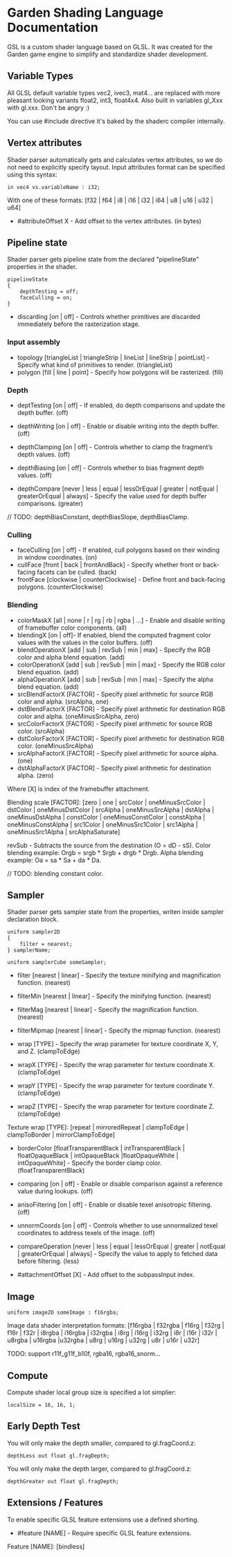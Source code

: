 # Garden Shading Language Documentation

GSL is a custom shader language based on GLSL. It was created for
the Garden game engine to simplify and standardize shader development.

## Variable Types

All GLSL default variable types vec2, ivec3, mat4... are replaced with
more pleasant looking variants float2, int3, float4x4. Also built in variables gl_Xxx with gl.xxx. Don't be angry :)

You can use #include directive it's baked by the shaderc compiler internally.

## Vertex attributes

Shader parser automatically gets and calculates vertex attributes, so we do not need to explicitly specify layout. 
Input attributes format can be specified using this syntax:

```
in vec4 vs.variableName : i32;
```

With one of these formats: [f32 | f64 | i8 | i16 | i32 | i64 | u8 | u16 | u32 | u64]

* #attributeOffset X - Add offset to the vertex attributes. (in bytes)

## Pipeline state

Shader parser gets pipeline state from the declared "pipelineState" properties in the shader.

```
pipelineState
{
    depthTesting = off;
    faceCulling = on;
}
```

* discarding [on | off] - Controls whether primitives are discarded immediately before the rasterization stage.

### Input assembly

* topology [triangleList | triangleStrip | lineList | lineStrip | pointList] -
	Specify what kind of primitives to render. (triangleList)
* polygon [fill | line | point] - Specify how polygons will be rasterized. (fill)

### Depth

* deptTesting [on | off] - If enabled, do depth comparisons and update the depth buffer. (off)
* depthWriting [on | off] - Enable or disable writing into the depth buffer. (off)
* depthClamping [on | off] - Controls whether to clamp the fragment’s depth values. (off)
* depthBiasing [on | off] - Controls whether to bias fragment depth values. (off)

* depthCompare [never | less | equal | lessOrEqual | greater | notEqual | greaterOrEqual | always] -
	Specify the value used for depth buffer comparisons. (greater)

// TODO: depthBiasConstant, depthBiasSlope, depthBiasClamp.

### Culling

* faceCulling [on | off] - If enabled, cull polygons based on their winding in window coordinates. (on)
* cullFace [front | back | frontAndBack] - Specify whether front or back-facing facets can be culled. (back)
* frontFace [clockwise | counterClockwise] - Define front and back-facing polygons. (counterClockwise)

### Blending

* colorMaskX [all | none | r | rg | rb | rgba | ...] - Enable and disable writing of framebuffer color components. (all)
* blendingX [on | off]- If enabled, blend the computed fragment color values with the values in the color buffers. (off)
* blendOperationX [add | sub | revSub | min | max] - Specify the RGB color and alpha blend equation. (add)
* colorOperationX [add | sub | revSub | min | max] - Specify the RGB color blend equation. (add)
* alphaOperationX [add | sub | revSub | min | max] - Specify the alpha blend equation. (add)
* srcBlendFactorX [FACTOR] - Specify pixel arithmetic for source RGB color and alpha. (srcAlpha, one)
* dstBlendFactorX [FACTOR] - Specify pixel arithmetic for destination RGB color and alpha. (oneMinusSrcAlpha, zero)
* srcColorFactorX [FACTOR] - Specify pixel arithmetic for source RGB color. (srcAlpha)
* dstColorFactorX [FACTOR] - Specify pixel arithmetic for destination RGB color. (oneMinusSrcAlpha)
* srcAlphaFactorX [FACTOR] - Specify pixel arithmetic for source alpha. (one)
* dstAlphaFactorX [FACTOR] - Specify pixel arithmetic for destination alpha. (zero)

Where [X] is index of the framebuffer attachment.

Blending scale [FACTOR]: [zero | one | srcColor | oneMinusSrcColor | dstColor | oneMinusDstColor | srcAlpha | 
    oneMinusSrcAlpha | dstAlpha | oneMinusDstAlpha | constColor | oneMinusConstColor | constAlpha | 
    oneMinusConstAlpha | src1Color | oneMinusSrc1Color | src1Alpha | oneMinusSrc1Alpha | srcAlphaSaturate]

revSub - Subtracts the source from the destination (O = dD - sS).
Color blending example: Orgb = srgb * Srgb + drgb * Drgb.
Alpha blending example: Oa = sa * Sa + da * Da.

// TODO: blending constant color.

## Sampler

Shader parser gets sampler state from the properties, writen inside sampler declaration block.

```
uniform sampler2D
{
    filter = nearest;
} samplerName;

uniform samplerCube someSampler;
```

* filter [nearest | linear] - Specify the texture minifying and magnification function. (nearest)
* filterMin [nearest | linear] - Specify the minifying function. (nearest)
* filterMag [nearest | linear] - Specify the magnification function. (nearest)
* filterMipmap [nearest | linear] - Specify the mipmap function. (nearest)

* wrap [TYPE] - Specify the wrap parameter for texture coordinate X, Y, and Z. (clampToEdge)
* wrapX [TYPE] - Specify the wrap parameter for texture coordinate X. (clampToEdge)
* wrapY [TYPE] - Specify the wrap parameter for texture coordinate Y. (clampToEdge)
* wrapZ [TYPE] - Specify the wrap parameter for texture coordinate Z. (clampToEdge)

Texture wrap [TYPE]: [repeat | mirroredRepeat | clampToEdge | clampToBorder | mirrorClampToEdge]

* borderColor [floatTransparentBlack | intTransparentBlack | floatOpaqueBlack | 
	intOpaqueBlack  |floatOpaqueWhite | intOpaqueWhite] - Specify the border clamp color. (floatTransparentBlack)

* comparing [on | off] - Enable or disable comparison against a reference value during lookups. (off)
* anisoFiltering [on | off] - Enable or disable texel anisotropic filtering. (off)
* unnormCoords [on | off] - Controls whether to use unnormalized texel coordinates to address texels of the image. (off)

* compareOperation [never | less | equal | lessOrEqual | greater | notEqual | greaterOrEqual | always] -
	Specify the value to apply to fetched data before filtering. (less)

* #attachmentOffset [X] - Add offset to the subpassInput index.

## Image

```
uniform image2D someImage : f16rgba;
```

Image data shader interpretation formats: [f16rgba | f32rgba | f16rg | f32rg | f16r |
    f32r | i8rgba | i16rgba | i32rgba | i8rg | i16rg | i32rg | i8r | i16r | i32r |
    u8rgba | u16rgba |u32rgba | u8rg | u16rg | u32rg | u8r | u16r | u32r]

TODO: support r11f_g11f_b10f, rgba16, rgba16_snorm...

## Compute

Compute shader local group size is specified a lot simplier:

```
localSize = 16, 16, 1;
```

## Early Depth Test

You will only make the depth smaller, compared to gl.fragCoord.z:

```
depthLess out float gl.fragDepth;
```

You will only make the depth larger, compared to gl.fragCoord.z:

```
depthGreater out float gl.fragDepth;
```

## Extensions / Features

To enable specific GLSL feature extensions use a defined shorting.
* #feature [NAME] - Require specific GLSL feature extensions.

Feature [NAME]: [bindless]
